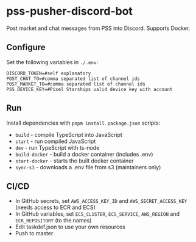 # pss-pusher-discord-bot

Post market and chat messages from PSS into Discord. Supports Docker.

## Configure

Set the following variables in `./.env`:
```
DISCORD_TOKEN=#self explanatory
POST_CHAT_TO=#comma separated list of channel ids
POST_MARKET_TO=#comma separated list of channel ids
PSS_DEVICE_KEY=#Pixel Starships valid device key with account
```

## Run

Install dependencies with `pnpm install`. 
`package.json` scripts:
 - `build` - compile TypeScript into JavaScript
 - `start` - run compiled JavaScript
 - `dev` - run TypeScript with ts-node
 - `build-docker` - build a docker container (includes .env)
 - `start-docker` - starts the built docker container
 - `sync-s3` - downloads a .env file from s3 (maintainers only)

## CI/CD

- In GitHub secrets, set `AWS_ACCESS_KEY_ID` and `AWS_SECRET_ACCESS_KEY` (needs access to ECR and ECS)
- In GitHub variables, set `ECS_CLUSTER`, `ECS_SERVICE`, `AWS_REGION` and `ECR_REPOSITORY` (to the names)
- Edit taskdef.json to use your own resources
- Push to master